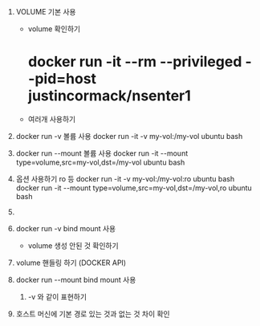1. VOLUME 기본 사용
   - volume 확인하기
     # docker run -it --rm --privileged --pid=host justincormack/nsenter1
   - 여러개 사용하기
2. docker run -v 볼륨 사용
      docker run -it -v my-vol:/my-vol ubuntu bash
3. docker run --mount 볼륨 사용
      docker run -it --mount type=volume,src=my-vol,dst=/my-vol ubuntu bash
      
4. 옵션 사용하기 ro 등
      docker run -it -v my-vol:/my-vol:ro ubuntu bash
      docker run -it --mount type=volume,src=my-vol,dst=/my-vol,ro ubuntu bash
5. 
4. docker run -v bind mount 사용
   - volume 생성 안된 것 확인하기
5. volume 핸들링 하기 (DOCKER API)
6. docker run --mount bind mount 사용
   1. -v 와 같이 표현하기
7. 호스트 머신에 기본 경로 있는 것과 없는 것 차이 확인



